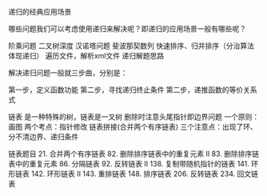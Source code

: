 递归的经典应用场景

哪些问题我们可以考虑使用递归来解决呢？即递归的应用场景一般有哪些呢？

阶乘问题
二叉树深度
汉诺塔问题
斐波那契数列
快速排序、归并排序（分治算法体现递归）
遍历文件，解析xml文件
递归解题思路

解决递归问题一般就三步曲，分别是：

第一步，定义函数功能
第二步，寻找递归终止条件
第二步，递推函数的等价关系式




链表 
是一种特殊的树，链表是一叉树
删除时注意头尾指针即边界问题
一个原则：画图
两个考点：指针修改 链表拼接(合并两个有序链表)
三个注意点：出现了环、分不清边界、递归条件

链表题目
21. 合并两个有序链表
82. 删除排序链表中的重复元素 II
83. 删除排序链表中的重复元素
86. 分隔链表
92. 反转链表 II
138. 复制带随机指针的链表
141. 环形链表
142. 环形链表 II
143. 重排链表
148. 排序链表
206. 反转链表
234. 回文链表